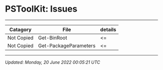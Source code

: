 ﻿# PSToolKit: Issues

---

| Catagory   | File                  | details |
| ---------- | --------------------- | ------- |
| Not Copied | Get-BinRoot           | <=      |
| Not Copied | Get-PackageParameters | <=      |

---

*Updated: Monday, 20 June 2022 00:05:21 UTC*
